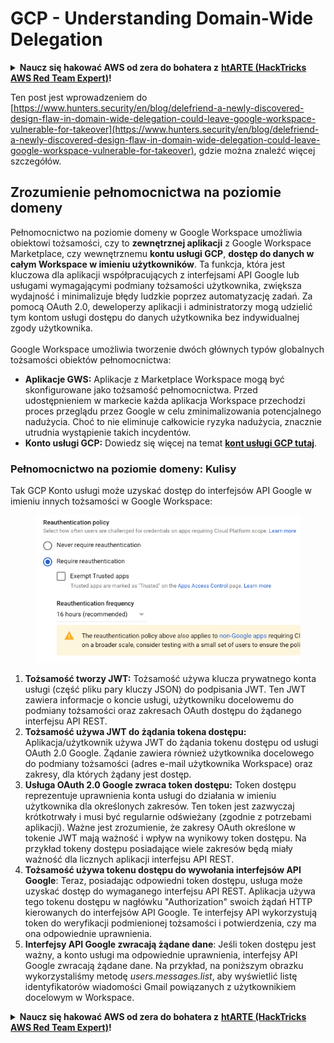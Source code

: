 # GCP - Understanding Domain-Wide Delegation

<details>

<summary><strong>Naucz się hakować AWS od zera do bohatera z</strong> <a href="https://training.hacktricks.xyz/courses/arte"><strong>htARTE (HackTricks AWS Red Team Expert)</strong></a><strong>!</strong></summary>

Inne sposoby wsparcia HackTricks:

* Jeśli chcesz zobaczyć swoją **firmę reklamowaną w HackTricks** lub **pobrać HackTricks w formacie PDF**, sprawdź [**PLAN SUBSKRYPCJI**](https://github.com/sponsors/carlospolop)!
* Zdobądź [**oficjalne gadżety PEASS & HackTricks**](https://peass.creator-spring.com)
* Odkryj [**Rodzinę PEASS**](https://opensea.io/collection/the-peass-family), naszą kolekcję ekskluzywnych [**NFT**](https://opensea.io/collection/the-peass-family)
* **Dołącz do** 💬 [**grupy Discord**](https://discord.gg/hRep4RUj7f) lub [**grupy telegramowej**](https://t.me/peass) lub **śledź** mnie na **Twitterze** 🐦 [**@carlospolopm**](https://twitter.com/carlospolopm)**.**
* **Podziel się swoimi sztuczkami hakerskimi, przesyłając PR-y do** [**HackTricks**](https://github.com/carlospolop/hacktricks) i [**HackTricks Cloud**](https://github.com/carlospolop/hacktricks-cloud) github repos.

</details>

Ten post jest wprowadzeniem do [https://www.hunters.security/en/blog/delefriend-a-newly-discovered-design-flaw-in-domain-wide-delegation-could-leave-google-workspace-vulnerable-for-takeover](https://www.hunters.security/en/blog/delefriend-a-newly-discovered-design-flaw-in-domain-wide-delegation-could-leave-google-workspace-vulnerable-for-takeover), gdzie można znaleźć więcej szczegółów.

## **Zrozumienie pełnomocnictwa na poziomie domeny**

Pełnomocnictwo na poziomie domeny w Google Workspace umożliwia obiektowi tożsamości, czy to **zewnętrznej aplikacji** z Google Workspace Marketplace, czy wewnętrznemu **kontu usługi GCP**, **dostęp do danych w całym Workspace w imieniu użytkowników**. Ta funkcja, która jest kluczowa dla aplikacji współpracujących z interfejsami API Google lub usługami wymagającymi podmiany tożsamości użytkownika, zwiększa wydajność i minimalizuje błędy ludzkie poprzez automatyzację zadań. Za pomocą OAuth 2.0, deweloperzy aplikacji i administratorzy mogą udzielić tym kontom usługi dostępu do danych użytkownika bez indywidualnej zgody użytkownika.\
\
Google Workspace umożliwia tworzenie dwóch głównych typów globalnych tożsamości obiektów pełnomocnictwa:

* **Aplikacje GWS:** Aplikacje z Marketplace Workspace mogą być skonfigurowane jako tożsamość pełnomocnictwa. Przed udostępnieniem w markecie każda aplikacja Workspace przechodzi proces przeglądu przez Google w celu zminimalizowania potencjalnego nadużycia. Choć to nie eliminuje całkowicie ryzyka nadużycia, znacznie utrudnia wystąpienie takich incydentów.
* **Konto usługi GCP:** Dowiedz się więcej na temat [**kont usługi GCP tutaj**](../gcp-basic-information/#service-accounts).

### **Pełnomocnictwo na poziomie domeny: Kulisy**

Tak GCP Konto usługi może uzyskać dostęp do interfejsów API Google w imieniu innych tożsamości w Google Workspace:

<figure><img src="../../../.gitbook/assets/image (11).png" alt=""><figcaption></figcaption></figure>

1. **Tożsamość tworzy JWT:** Tożsamość używa klucza prywatnego konta usługi (część pliku pary kluczy JSON) do podpisania JWT. Ten JWT zawiera informacje o koncie usługi, użytkowniku docelowemu do podmiany tożsamości oraz zakresach OAuth dostępu do żądanego interfejsu API REST.
2. **Tożsamość używa JWT do żądania tokena dostępu:** Aplikacja/użytkownik używa JWT do żądania tokenu dostępu od usługi OAuth 2.0 Google. Żądanie zawiera również użytkownika docelowego do podmiany tożsamości (adres e-mail użytkownika Workspace) oraz zakresy, dla których żądany jest dostęp.
3. **Usługa OAuth 2.0 Google zwraca token dostępu:** Token dostępu reprezentuje uprawnienia konta usługi do działania w imieniu użytkownika dla określonych zakresów. Ten token jest zazwyczaj krótkotrwały i musi być regularnie odświeżany (zgodnie z potrzebami aplikacji). Ważne jest zrozumienie, że zakresy OAuth określone w tokenie JWT mają ważność i wpływ na wynikowy token dostępu. Na przykład tokeny dostępu posiadające wiele zakresów będą miały ważność dla licznych aplikacji interfejsu API REST.
4. **Tożsamość używa tokenu dostępu do wywołania interfejsów API Google**: Teraz, posiadając odpowiedni token dostępu, usługa może uzyskać dostęp do wymaganego interfejsu API REST. Aplikacja używa tego tokenu dostępu w nagłówku "Authorization" swoich żądań HTTP kierowanych do interfejsów API Google. Te interfejsy API wykorzystują token do weryfikacji podmienionej tożsamości i potwierdzenia, czy ma ona odpowiednie uprawnienia.
5. **Interfejsy API Google zwracają żądane dane**: Jeśli token dostępu jest ważny, a konto usługi ma odpowiednie uprawnienia, interfejsy API Google zwracają żądane dane. Na przykład, na poniższym obrazku wykorzystaliśmy metodę _users.messages.list_, aby wyświetlić listę identyfikatorów wiadomości Gmail powiązanych z użytkownikiem docelowym w Workspace.

<details>

<summary><strong>Naucz się hakować AWS od zera do bohatera z</strong> <a href="https://training.hacktricks.xyz/courses/arte"><strong>htARTE (HackTricks AWS Red Team Expert)</strong></a><strong>!</strong></summary>

Inne sposoby wsparcia HackTricks:

* Jeśli chcesz zobaczyć swoją **firmę reklamowaną w HackTricks** lub **pobrać HackTricks w formacie PDF**, sprawdź [**PLAN SUBSKRYPCJI**](https://github.com/sponsors/carlospolop)!
* Zdobądź [**oficjalne gadżety PEASS & HackTricks**](https://peass.creator-spring.com)
* Odkryj [**Rodzinę PEASS**](https://opensea.io/collection/the-peass-family), naszą kolekcję ekskluzywnych [**NFT**](https://opensea.io/collection/the-peass-family)
* **Dołącz do** 💬 [**grupy Discord**](https://discord.gg/hRep4RUj7f) lub [**grupy telegramowej**](https://t.me/peass) lub **śledź** mnie na **Twitterze** 🐦 [**@carlospolopm**](https://twitter.com/carlospolopm)**.**
* **Podziel się swoimi sztuczkami hakerskimi, przesyłając PR-y do** [**HackTricks**](https://github.com/carlospolop/hacktricks) i [**HackTricks Cloud**](https://github.com/carlospolop/hacktricks-cloud) github repos.

</details>
